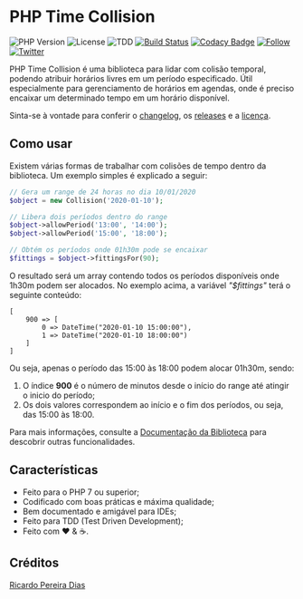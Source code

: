 # PHP Time Collision

![PHP Version](https://img.shields.io/badge/php-%5E7.4.0-blue)
![License](https://img.shields.io/badge/license-MIT-blue)
![TDD](https://img.shields.io/badge/tdd-Tested%20100%25-blue)
[![Build Status](https://travis-ci.org/ricardopedias/php-time-collision.svg?branch=master)](https://travis-ci.org/ricardopedias/php-time-collision)
[![Codacy Badge](https://app.codacy.com/project/badge/Grade/5d9844c598e9425a98059e3d08c78f92)](https://www.codacy.com/manual/ricardopedias/php-time-collision?utm_source=github.com&amp;utm_medium=referral&amp;utm_content=ricardopedias/php-time-collision&amp;utm_campaign=Badge_Grade)
[![Follow](https://img.shields.io/github/followers/ricardopedias?label=Siga%20no%20GitHUB&style=social)](https://github.com/ricardopedias)
[![Twitter](https://img.shields.io/twitter/follow/ricardopedias?label=Siga%20no%20Twitter)](https://twitter.com/ricardopedias)

PHP Time Collision é uma biblioteca para lidar com colisão temporal, podendo atribuir horários livres em um período especificado. Útil especialmente para gerenciamento de horários em agendas, onde é preciso encaixar um determinado tempo em um horário disponível.

Sinta-se à vontade para conferir o [changelog](https://github.com/ricardopedias/php-time-collision/blob/master/changelog.md), os [releases](https://github.com/ricardopedias/php-time-collision/releases) e a [licença](https://github.com/ricardopedias/php-time-collision/blob/master/license.md).

## Como usar

Existem várias formas de trabalhar com colisões de tempo dentro da biblioteca. 
Um exemplo simples é explicado a seguir:

```php
// Gera um range de 24 horas no dia 10/01/2020
$object = new Collision('2020-01-10');

// Libera dois períodos dentro do range
$object->allowPeriod('13:00', '14:00');
$object->allowPeriod('15:00', '18:00');

// Obtém os períodos onde 01h30m pode se encaixar
$fittings = $object->fittingsFor(90);
```

O resultado será um array contendo todos os períodos disponíveis onde
1h30m podem ser alocados.
No exemplo acima, a variável *"$fittings"* terá o seguinte conteúdo:

```
[
    900 => [
        0 => DateTime("2020-01-10 15:00:00"),
        1 => DateTime("2020-01-10 18:00:00")
    ]
]
```

Ou seja, apenas o período das 15:00 às 18:00 podem alocar 01h30m, sendo:

1. O índice **900** é o número de minutos desde o início do range até atingir o inicio do período;
2. Os dois valores correspondem ao início e o fim dos períodos, ou seja, das 15:00 às 18:00.

Para mais informações, consulte a [Documentação da Biblioteca](docs/api.md) para descobrir outras funcionalidades.

## Características

-   Feito para o PHP 7 ou superior;
-   Codificado com boas práticas e máxima qualidade;
-   Bem documentado e amigável para IDEs;
-   Feito para TDD (Test Driven Development);
-   Feito com :heart: & :coffee:.

## Créditos 

[Ricardo Pereira Dias](http://www.ricardopedias.com.br)
